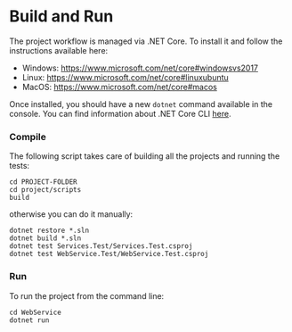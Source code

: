 Build and Run
=============

The project workflow is managed via .NET Core. To install it and follow the instructions
available here:

* Windows: https://www.microsoft.com/net/core#windowsvs2017
* Linux: https://www.microsoft.com/net/core#linuxubuntu
* MacOS: https://www.microsoft.com/net/core#macos

Once installed, you should have a new `dotnet` command available in the console. You can
find information about .NET Core CLI 
[here](https://docs.microsoft.com/en-us/dotnet/articles/core/tools/index). 

### Compile

The following script takes care of building all the projects and running the tests:

```
cd PROJECT-FOLDER
cd project/scripts
build
```

otherwise you can do it manually:

```
dotnet restore *.sln
dotnet build *.sln
dotnet test Services.Test/Services.Test.csproj
dotnet test WebService.Test/WebService.Test.csproj
```

### Run

To run the project from the command line:

```
cd WebService
dotnet run
```
